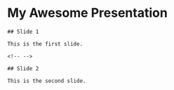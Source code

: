 # My Awesome Presentation

    ## Slide 1

    This is the first slide.

    <!-- -->

    ## Slide 2

    This is the second slide.